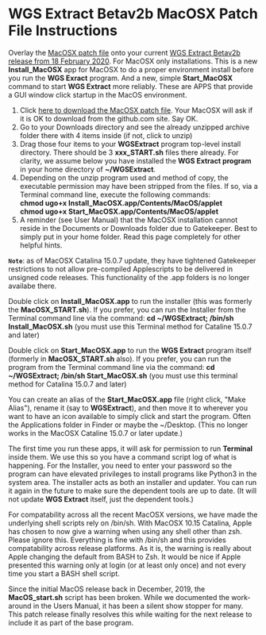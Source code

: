 # WGS Extract Betav2b MacOSX Patch File Instructions

Overlay the [MacOSX patch file](https://github.com/WGSExtract/WGSExtract-Dev/blob/master/WGSExtract_MacOSX_Patch.zip) onto your current [WGS Extract Betav2b release from 18 February 2020](https://github.com/WGSExtract/WGSExtract-Dev/blob/master/docs/README.md). For MacOSX only installations. This is a new **Install_MacOSX** app for MacOSX to do a proper environment install before you run the **WGS Exract** program. And a new, simple **Start_MacOSX** command to start **WGS Extract** more reliably. These are APPS that provide a GUI window click startup in the MacOS environment.

1. Click [here to download the MacOSX patch file](https://github.com/WGSExtract/WGSExtract-Dev/blob/master/WGSExtract_MacOSX_Patch.zip). 
Your MacOSX will ask if it is OK to download from the github.com site.  Say OK.
2. Go to your Downloads directory and see the already unzipped archive folder there with 4 items inside (if not, click to unzip)
3. Drag those four items to your **WGSExtract** program top-level install directory.  There should be 3 **xxx_START.sh** files there already. For clarity, we assume below you have installed the **WGS Extract program** in your home directory of **~/WGSExtract**.
4. Depending on the unzip program used and method of copy, the executable permission may have been stripped from the files.  If so, via a Terminal command line, execute the following commands:  
   **chmod ugo+x Install_MacOSX.app/Contents/MacOS/applet**  
   **chmod ugo+x Start_MacOSX.app/Contents/MacOS/applet**
5. A reminder (see User Manual) that the MacOSX installation cannot reside in the Documents or Downloads folder due to Gatekeeper.  Best to simply put in your home folder. Read this page completely for other helpful hints.

**`Note`**: as of MacOSX Catalina 15.0.7 update, they have tightened Gatekeeper restrictions to not allow pre-compiled Applescripts to be delivered in unsigned code releases. This functionality of the .app folders is no longer availabe there.

Double click on **Install_MacOSX.app** to run the installer (this was formerly the **MacOSX_START.sh**). If you prefer, you can run the Installer from the Terminal command line via the command: **cd ~/WGSExtract; /bin/sh Install_MacOSX.sh** (you must use this Terminal method for Cataline 15.0.7 and later)

Double click on **Start_MacOSX.app** to run the **WGS Extract** program itself (formerly in **MacOSX_START.sh** also).  If you prefer, you can run the program from the Terminal command line via the command: **cd ~/WGSExtract; /bin/sh Start_MacOSX.sh** (you must use this terminal method for Catalina 15.0.7 and later)

You can create an alias of the **Start_MacOSX.app** file (right click, "Make Alias"), rename it (say to **WGSExtract**), 
and then move it to wherever you want to have an icon available to simply click and start the program.  Often the Applications
folder in Finder or maybe the ~/Desktop. (This no longer works in the MacOSX Cataline 15.0.7 or later update.)

The first time you run these apps, it will ask for permission to run **Terminal** inside them.  We use this so you have a command script log of what is happening.  For the Installer, you need to enter your password so the program can have elevated privileges to install programs like Python3 in the system area.  The installer acts as both an installer and updater.  You can run it again in the future to make sure the dependent tools are up to date. (It will not update **WGS Extract** itself, just the dependent tools.)

For compatability across all the recent MacOSX versions, we have made the underlying shell scripts rely on /bin/sh.  With MacOSX 10.15 Catalina, Apple has chosen to now give a warning when using any shell other than zsh. Please ignore this.  Everything is fine with /bin/sh and this provides compatability across release platforms. As it is, the warning is really about Apple changing the default from BASH to Zsh. It would be nice if Apple presented this warning only at login (or at least only once) and not every time you start a BASH shell script.

Since the initial MacOS release back in December, 2019, the **MacOS_start.sh** script has been broken. 
While we documented the work-around in the Users Manual, it has been a silent show stopper for
many. This patch release finally resolves this while waiting for the next release to include it as part of the base program.
